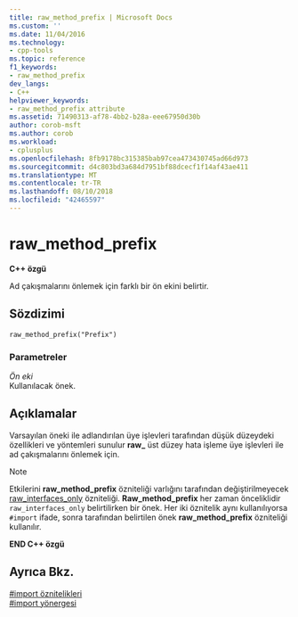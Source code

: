 ```yaml
---
title: raw_method_prefix | Microsoft Docs
ms.custom: ''
ms.date: 11/04/2016
ms.technology:
- cpp-tools
ms.topic: reference
f1_keywords:
- raw_method_prefix
dev_langs:
- C++
helpviewer_keywords:
- raw_method_prefix attribute
ms.assetid: 71490313-af78-4bb2-b28a-eee67950d30b
author: corob-msft
ms.author: corob
ms.workload:
- cplusplus
ms.openlocfilehash: 8fb9178bc315385bab97cea473430745ad66d973
ms.sourcegitcommit: d4c803bd3a684d7951bf88dcecf1f14af43ae411
ms.translationtype: MT
ms.contentlocale: tr-TR
ms.lasthandoff: 08/10/2018
ms.locfileid: "42465597"
---
```

# <a name="rawmethodprefix"></a>raw_method_prefix
**C++ özgü**  
  
Ad çakışmalarını önlemek için farklı bir ön ekini belirtir.  
  
## <a name="syntax"></a>Sözdizimi  
  
```  
raw_method_prefix("Prefix")  
```  
  
### <a name="parameters"></a>Parametreler  
*Ön eki*  
Kullanılacak önek.  
  
## <a name="remarks"></a>Açıklamalar  
 
Varsayılan öneki ile adlandırılan üye işlevleri tarafından düşük düzeydeki özellikleri ve yöntemleri sunulur **raw_** üst düzey hata işleme üye işlevleri ile ad çakışmalarını önlemek için.  
  
> [!NOTE]
> Etkilerini **raw_method_prefix** özniteliği varlığını tarafından değiştirilmeyecek [raw_interfaces_only](#_predir_raw_interfaces_only) özniteliği. **Raw_method_prefix** her zaman önceliklidir `raw_interfaces_only` belirtilirken bir önek. Her iki öznitelik aynı kullanılıyorsa `#import` ifade, sonra tarafından belirtilen önek **raw_method_prefix** özniteliği kullanılır.  
  
**END C++ özgü**  
  
## <a name="see-also"></a>Ayrıca Bkz.  
 
[#import öznitelikleri](../preprocessor/hash-import-attributes-cpp.md)   
[#import yönergesi](../preprocessor/hash-import-directive-cpp.md)